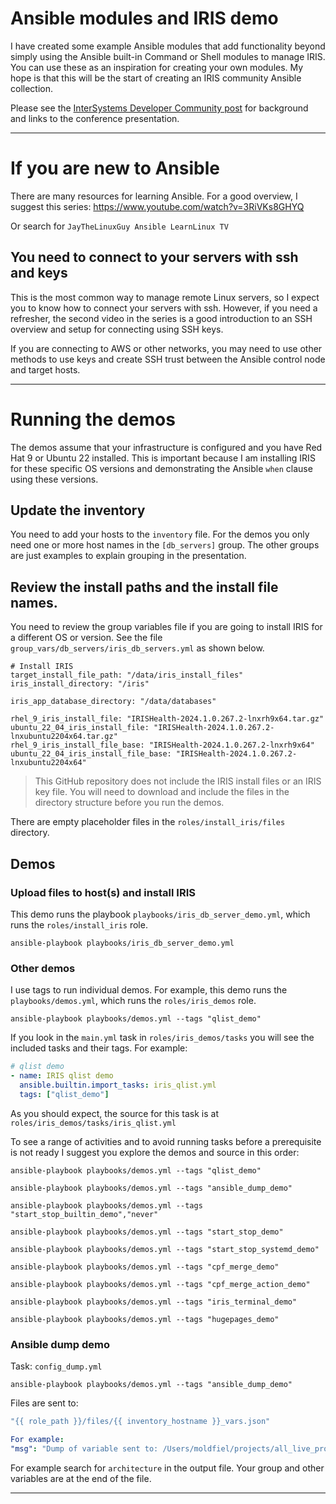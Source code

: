 # Ansible modules and IRIS demo  
  
I have created some example Ansible modules that add functionality beyond simply using the Ansible built-in Command or Shell modules to manage IRIS. You can use these as an inspiration for creating your own modules. My hope is that this will be the start of creating an IRIS community Ansible collection.  
  
Please see the [InterSystems Developer Community post](https://community.intersystems.com/post/ansible-modules-and-iris-demo)  for background and links to the conference presentation.
  
---  
  
# If you are new to Ansible  
  
There are many resources for learning Ansible. For a good overview, I suggest this series: https://www.youtube.com/watch?v=3RiVKs8GHYQ  
  
Or search for `JayTheLinuxGuy Ansible LearnLinux TV`
## You need to connect to your servers with ssh and keys  
  
This is the most common way to manage remote Linux servers, so I expect you to know how to connect your servers with ssh.  However, if you need a refresher, the second video in the series is a good introduction to an SSH overview and setup for connecting using SSH keys.  
  
If you are connecting to AWS or other networks, you may need to use other methods to use keys and create SSH trust between the Ansible control node and target hosts.   
  
---  
  
# Running the demos  
  
The demos assume that your infrastructure is configured and you have Red Hat 9 or Ubuntu 22 installed. This is important because I am installing IRIS for these specific OS versions and demonstrating the Ansible `when` clause using these versions.

## Update the inventory

You need to add your hosts to the `inventory` file. For the demos you only need one or more host names in the `[db_servers]` group. The other groups are just examples to explain grouping in the presentation.

## Review the install paths and the install file names. 

You need to review the group variables file if you are going to install IRIS for a different OS or version. See the file `group_vars/db_servers/iris_db_servers.yml` as shown below.

```
# Install IRIS  
target_install_file_path: "/data/iris_install_files"  
iris_install_directory: "/iris"  
  
iris_app_database_directory: "/data/databases"  
  
rhel_9_iris_install_file: "IRISHealth-2024.1.0.267.2-lnxrh9x64.tar.gz"  
ubuntu_22_04_iris_install_file: "IRISHealth-2024.1.0.267.2-lnxubuntu2204x64.tar.gz"  
rhel_9_iris_install_file_base: "IRISHealth-2024.1.0.267.2-lnxrh9x64"  
ubuntu_22_04_iris_install_file_base: "IRISHealth-2024.1.0.267.2-lnxubuntu2204x64"
```

>This GitHub repository does not include the IRIS install files or an IRIS key file. You will need to download and include the files in the directory structure before you run the demos.

There are empty placeholder files in the `roles/install_iris/files` directory. 

## Demos

### Upload files to host(s) and install IRIS

This demo runs the playbook `playbooks/iris_db_server_demo.yml`, which runs the `roles/install_iris` role.

``` shell
ansible-playbook playbooks/iris_db_server_demo.yml
```

### Other demos

I use tags to run individual demos. For example, this demo runs the `playbooks/demos.yml`, which runs the `roles/iris_demos` role. 

``` shell
ansible-playbook playbooks/demos.yml --tags "qlist_demo"
```

If you look in the `main.yml` task in `roles/iris_demos/tasks` you will see the included tasks and their tags. For example:

``` YAML
# qlist demo  
- name: IRIS qlist demo  
  ansible.builtin.import_tasks: iris_qlist.yml  
  tags: ["qlist_demo"]
```

As you should expect, the source for this task is at `roles/iris_demos/tasks/iris_qlist.yml`

To see a range of activities and to avoid running tasks before a prerequisite is not ready I suggest you explore the demos and source in this order:

``` shell
ansible-playbook playbooks/demos.yml --tags "qlist_demo"

ansible-playbook playbooks/demos.yml --tags "ansible_dump_demo"

ansible-playbook playbooks/demos.yml --tags "start_stop_builtin_demo","never"

ansible-playbook playbooks/demos.yml --tags "start_stop_demo"

ansible-playbook playbooks/demos.yml --tags "start_stop_systemd_demo"

ansible-playbook playbooks/demos.yml --tags "cpf_merge_demo"

ansible-playbook playbooks/demos.yml --tags "cpf_merge_action_demo"

ansible-playbook playbooks/demos.yml --tags "iris_terminal_demo"

ansible-playbook playbooks/demos.yml --tags "hugepages_demo"
```

### Ansible dump demo

Task: `config_dump.yml`

``` shell
ansible-playbook playbooks/demos.yml --tags "ansible_dump_demo"
```

Files are sent to:

``` YAML
"{{ role_path }}/files/{{ inventory_hostname }}_vars.json"

For example:
"msg": "Dump of variable sent to: /Users/moldfiel/projects/all_live_projects/bitbucket_tc-performance-analysis-tools/gs2024-ansible-demo/ansible-project-tc/roles/db_server/files/monitor1_vars.json"
```

For example search for `architecture` in the output file. Your group and other variables are at the end of the file.

---
